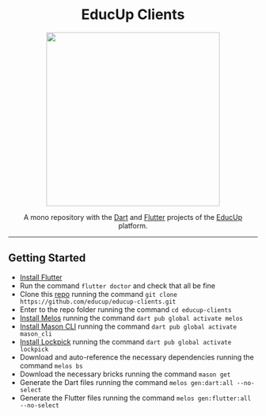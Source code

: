 <h1 align="center">
  EducUp Clients
</h1>

<p align="center">
  <img src="https://user-images.githubusercontent.com/36774373/167951672-c8bf5ddb-bcea-4b3a-b4d3-cdb036d75f2f.png" width="350"/>
</p>

<p align="center">
  A mono repository with the <a href="https://dart.dev">Dart</a> and <a href="https://flutter.dev">Flutter</a> projects of the <a href="https://educup.io">EducUp</a> platform.
</p>

<hr>

## Getting Started

- [Install Flutter](https://docs.flutter.dev/get-started/install)
- Run the command `flutter doctor` and check that all be fine
- Clone this [repo](https://github.com/educup/educup-clients) running the command `git clone https://github.com/educup/educup-clients.git`
- Enter to the repo folder running the command `cd educup-clients`
- [Install Melos](https://melos.invertase.dev) running the command `dart pub global activate melos`
- [Install Mason CLI](https://pub.dev/packages/mason_cli) running the command `dart pub global activate mason_cli`
- [Install Lockpick](https://pub.dev/packages/lockpick) running the command `dart pub global activate lockpick`
- Download and auto-reference the necessary dependencies running the command `melos bs`
- Download the necessary bricks running the command `mason get`
- Generate the Dart files running the command `melos gen:dart:all --no-select`
- Generate the Flutter files running the command `melos gen:flutter:all --no-select`
